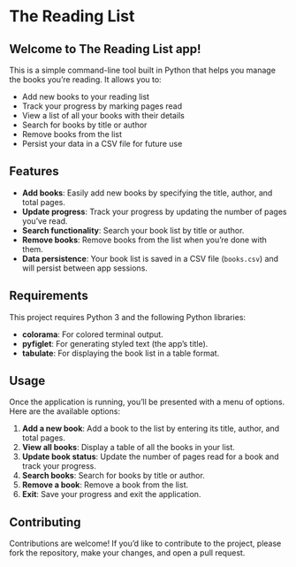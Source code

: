 # The Reading List

## Welcome to The Reading List app!

This is a simple command-line tool built in Python that helps you manage the books you’re reading. It allows you to:
- Add new books to your reading list
- Track your progress by marking pages read
- View a list of all your books with their details
- Search for books by title or author
- Remove books from the list
- Persist your data in a CSV file for future use

## Features
- **Add books**: Easily add new books by specifying the title, author, and total pages.
- **Update progress**: Track your progress by updating the number of pages you’ve read.
- **Search functionality**: Search your book list by title or author.
- **Remove books**: Remove books from the list when you’re done with them.
- **Data persistence**: Your book list is saved in a CSV file (`books.csv`) and will persist between app sessions.

## Requirements

This project requires Python 3 and the following Python libraries:
- **colorama**: For colored terminal output.
- **pyfiglet**: For generating styled text (the app’s title).
- **tabulate**: For displaying the book list in a table format.

## Usage

Once the application is running, you’ll be presented with a menu of options. Here are the available options:
1. **Add a new book**: Add a book to the list by entering its title, author, and total pages.
2. **View all books**: Display a table of all the books in your list.
3. **Update book status**: Update the number of pages read for a book and track your progress.
4. **Search books**: Search for books by title or author.
5. **Remove a book**: Remove a book from the list.
6. **Exit**: Save your progress and exit the application.

## Contributing

Contributions are welcome! If you’d like to contribute to the project, please fork the repository, make your changes, and open a pull request.
